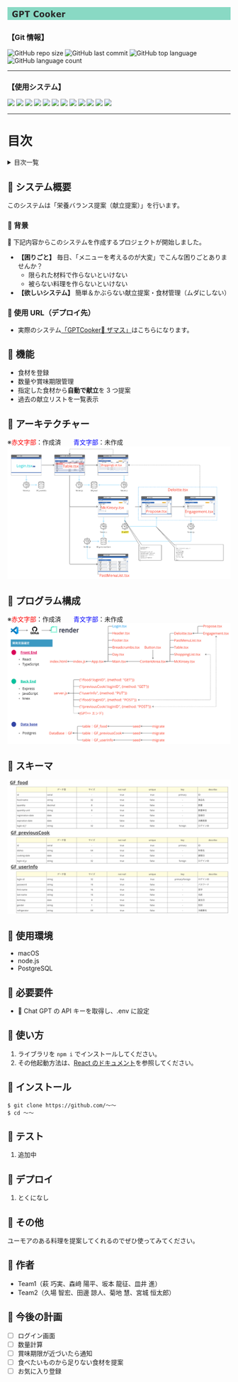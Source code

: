 ![](img/2023-06-05-01-40-06.png)

### 【Git 情報】

![GitHub repo size](https://img.shields.io/github/repo-size/SakamotoRyusei627/GreenfieldProject2)
![GitHub last commit](https://img.shields.io/github/last-commit/SakamotoRyusei627/GreenfieldProject2)
![GitHub top language](https://img.shields.io/github/languages/top/SakamotoRyusei627/GreenfieldProject2)
![GitHub language count](https://img.shields.io/github/languages/count/SakamotoRyusei627/GreenfieldProject2)

---

### 【使用システム】

<div>
<img src="https://img.shields.io/badge/-Git-F05032.svg?logo=git&style=plastic">
<img src="https://img.shields.io/badge/-Javascript-F7DF1E.svg?logo=javascript&style=plastic">
<img src="https://img.shields.io/badge/-Typescript-007ACC.svg?logo=typescript&style=plastic">
<img src="https://img.shields.io/badge/-Css3-1572B6.svg?logo=css3&style=plastic">
<img src="https://img.shields.io/badge/-Html5-E34F26.svg?logo=html5&style=plastic">
<img src="https://img.shields.io/badge/-Postgresql-336791.svg?logo=postgresql&style=plastic">
<img src="https://img.shields.io/badge/-Postman-FF6C37.svg?logo=postman&style=plastic">
<img src="https://img.shields.io/badge/-React-61DAFB.svg?logo=react&style=plastic">
<img src="https://img.shields.io/badge/-Slack-4A154B.svg?logo=slack&style=plastic">
<img src="https://img.shields.io/badge/-Node.js-339933.svg?logo=node.js&style=plastic">
<img src="https://img.shields.io/badge/-Nodemon-76D04B.svg?logo=nodemon&style=plastic">
<img src="https://img.shields.io/badge/-Npm-CB3837.svg?logo=npm&style=plastic">
</div>

<hr>

# 目次

<details>

<summary>目次一覧</summary>

<!-- START doctoc generated TOC please keep comment here to allow auto update -->
<!-- DON'T EDIT THIS SECTION, INSTEAD RE-RUN doctoc TO UPDATE -->

- [🥘 システム概要](#-%E3%82%B7%E3%82%B9%E3%83%86%E3%83%A0%E6%A6%82%E8%A6%81)
  - [🥘 背景](#-%E8%83%8C%E6%99%AF)
  - [🥘 使用 URL（デプロイ先）](#-%E4%BD%BF%E7%94%A8-url%E3%83%87%E3%83%97%E3%83%AD%E3%82%A4%E5%85%88)
- [🥘 機能](#-%E6%A9%9F%E8%83%BD)
- [🥘 アーキテクチャー](#-%E3%82%A2%E3%83%BC%E3%82%AD%E3%83%86%E3%82%AF%E3%83%81%E3%83%A3%E3%83%BC)
- [🥘 プログラム構成](#-%E3%83%97%E3%83%AD%E3%82%B0%E3%83%A9%E3%83%A0%E6%A7%8B%E6%88%90)
- [🥘 スキーマ](#-%E3%82%B9%E3%82%AD%E3%83%BC%E3%83%9E)
- [🥘 使用環境](#-%E4%BD%BF%E7%94%A8%E7%92%B0%E5%A2%83)
- [🥘 必要要件](#-%E5%BF%85%E8%A6%81%E8%A6%81%E4%BB%B6)
- [🥘 使い方](#-%E4%BD%BF%E3%81%84%E6%96%B9)
- [🥘 インストール](#-%E3%82%A4%E3%83%B3%E3%82%B9%E3%83%88%E3%83%BC%E3%83%AB)
- [🥘 テスト](#-%E3%83%86%E3%82%B9%E3%83%88)
- [🥘 デプロイ](#-%E3%83%87%E3%83%97%E3%83%AD%E3%82%A4)
- [🥘 その他](#-%E3%81%9D%E3%81%AE%E4%BB%96)
- [🥘 作者](#-%E4%BD%9C%E8%80%85)
- [🥘 今後の計画](#-%E4%BB%8A%E5%BE%8C%E3%81%AE%E8%A8%88%E7%94%BB)

<!-- END doctoc generated TOC please keep comment here to allow auto update -->

</details>

## 🥘 システム概要

このシステムは「栄養バランス提案（献立提案）」を行います。

### 🥘 背景

🚩 下記内容からこのシステムを作成するプロジェクトが開始しました。

- **【困りごと】** 毎日、「メニューを考えるのが大変」でこんな困りごとありませんか？
  - 限られた材料で作らないといけない
  - 被らない料理を作らないといけない
- **【欲しいシステム】** 簡単＆かぶらない献立提案・食材管理（ムダにしない）

### 🥘 使用 URL（デプロイ先）

- 実際のシステム[「GPTCooker🥘 ザマス」](https://vermouth.onrender.com/)はこちらになります。

## 🥘 機能

- 食材を登録
- 数量や賞味期限管理
- 指定した食材から**自動で献立**を 3 つ提案
- 過去の献立リストを一覧表示

## 🥘 アーキテクチャー

※<font color="Red">赤文字部</font>：作成済　　<font color="blue">青文字部</font>：未作成
![](img/2023-06-05-01-51-15.png)

## 🥘 プログラム構成

※<font color="Red">赤文字部</font>：作成済　　<font color="blue">青文字部</font>：未作成
![](img/2023-06-05-01-58-50.png)

## 🥘 スキーマ

![](img/2023-06-05-01-57-31.png)

## 🥘 使用環境

- macOS
- node.js
- PostgreSQL

## 🥘 必要要件

- 🔑 Chat GPT の API キーを取得し、.env に設定

## 🥘 使い方

1. ライブラリを `npm i` でインストールしてください。
2. その他起動方法は、[React のドキュメント](/README_Install.ja.md)を参照してください。

## 🥘 インストール

```
$ git clone https://github.com/〜〜
$ cd 〜〜
```

## 🥘 テスト

1. 追加中

## 🥘 デプロイ

1. とくになし

## 🥘 その他

ユーモアのある料理を提案してくれるのでぜひ使ってみてください。

## 🥘 作者

- Team1（萩 巧実、森﨑 陽平、坂本 龍征、皿井 進）
- Team2（久場 智宏、田邊 諒人、菊地 慧、宮城 恒太郎）

## 🥘 今後の計画

- [ ] ログイン画面
- [ ] 数量計算
- [ ] 賞味期限が近づいたら通知
- [ ] 食べたいものから足りない食材を提案
- [ ] お気に入り登録
